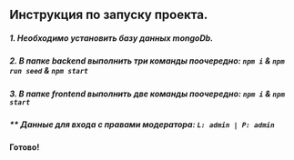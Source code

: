 ## Инструкция по запуску проекта.
##### 1. Необходимо установить базу данных mongoDb.
##### 2. В папке backend выполнить три команды поочередно: `npm i` & `npm run seed` & `npm start`
##### 3. В папке frontend выполнить две команды поочередно: `npm i` & `npm start`
##### **  Данные для входа с правами модератора: `L: admin | P: admin`
####  Готово!
                              

